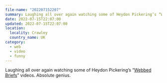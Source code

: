 ```yaml
---
file-name: "202207152207"
summary: Laughing all over again watching some of Heydon Pickering’s “Webbed Briefs” videos. Absolute genius.
date: 2022-07-15T22:07:00
updated: 2022-07-15T22:07:00
location:
  locality: Crawley
  country_name: UK
category:
  - web
  - video
  - funny
---
```


Laughing all over again watching some of Heydon Pickering’s “[Webbed Briefs](https://briefs.video/)” videos. Absolute genius.
